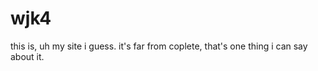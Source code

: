 # **wjk4**
this is, uh my site i guess. it's far from coplete, that's one thing i can say about it.

